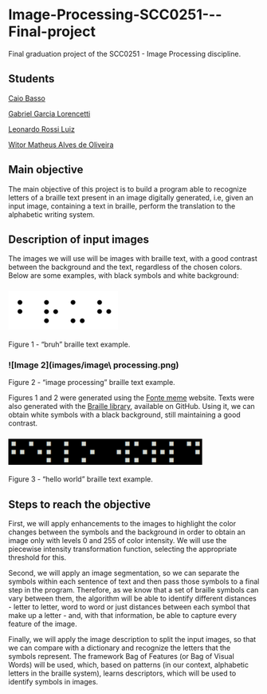 # Image-Processing-SCC0251---Final-project
Final graduation project of the SCC0251 - Image Processing discipline.

## Students

  [Caio Basso](https://github.com/caioadb)

  [Gabriel Garcia Lorencetti](https://github.com/gabrielgarcia7)

  [Leonardo Rossi Luiz](https://github.com/leonrossi)

  [Witor Matheus Alves de Oliveira](https://github.com/witorMao)

## Main objective
The main objective of this project is to build a program able to recognize letters of a braille text present in an image digitally generated, i.e, given an input image, containing a text in braille, perform the translation to the alphabetic writing system.

## Description of input images
The images we will use will be images with braille text, with a good contrast between the background and the text, regardless of the chosen colors. Below are some examples, with black symbols and white background:

<!--   ### ![Image 1](https://fontmeme.com/temporary/d87d6a58412750d2a0404687d22e4a1f.png) -->
  ### ![Image 1](images/bruh.png)
  Figure 1 - “bruh” braille text example.
<!--   ### ![Image 2](https://fontmeme.com/temporary/810b93ad97fffc71b12c254742b15cd4.png) -->
  ### ![Image 2](images/image\ processing.png)
  Figure 2 - “image processing” braille text example.
  
Figures 1 and 2 were generated using the [Fonte meme](https://fontmeme.com/braille/) website.
Texts were also generated with the [Braille library](https://github.com/AaditT/braille), available on GitHub. Using it, we can obtain white symbols with a black background, still maintaining a good contrast.

  ### ![Image 3](/images/hello_wolrd.png)
  Figure 3 - “hello world” braille text example.
  
## Steps to reach the objective
First, we will apply enhancements to the images to highlight the color changes between the symbols and the background in order to obtain an image only with levels 0 and 255 of color intensity. We will use the piecewise intensity transformation function, selecting the appropriate threshold for this.

Second, we will apply an image segmentation, so we can separate the symbols within each sentence of text and then pass those symbols to a final step in the program. Therefore, as we know that a set of braille symbols can vary between them, the algorithm will be able to identify different distances - letter to letter, word to word or just distances between each symbol that make up a letter - and, with that information, be able to capture every feature of the image. 

Finally, we will apply the image description to split the input images, so that we can compare with a dictionary and recognize the letters that the symbols represent. The framework Bag of Features (or Bag of Visual Words) will be used, which, based on patterns (in our context, alphabetic letters in the braille system), learns descriptors, which will be used to identify symbols in images.

